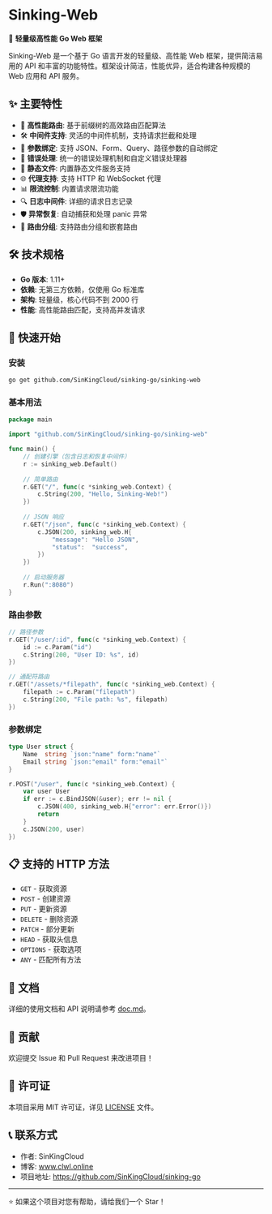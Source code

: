 # Sinking-Web

🚀 **轻量级高性能 Go Web 框架**

Sinking-Web 是一个基于 Go 语言开发的轻量级、高性能 Web 框架，提供简洁易用的 API 和丰富的功能特性。框架设计简洁，性能优异，适合构建各种规模的 Web 应用和 API 服务。

## ✨ 主要特性

- 🚀 **高性能路由**: 基于前缀树的高效路由匹配算法
- 🛠️ **中间件支持**: 灵活的中间件机制，支持请求拦截和处理
- 📝 **参数绑定**: 支持 JSON、Form、Query、路径参数的自动绑定
- 🔧 **错误处理**: 统一的错误处理机制和自定义错误处理器
- 📁 **静态文件**: 内置静态文件服务支持
- 🌐 **代理支持**: 支持 HTTP 和 WebSocket 代理
- 📊 **限流控制**: 内置请求限流功能
- 🔍 **日志中间件**: 详细的请求日志记录
- 🛡️ **异常恢复**: 自动捕获和处理 panic 异常
- 🎯 **路由分组**: 支持路由分组和嵌套路由

## 🛠️ 技术规格

- **Go 版本**: 1.11+
- **依赖**: 无第三方依赖，仅使用 Go 标准库
- **架构**: 轻量级，核心代码不到 2000 行
- **性能**: 高性能路由匹配，支持高并发请求

## 🚀 快速开始

### 安装

```bash
go get github.com/SinKingCloud/sinking-go/sinking-web
```

### 基本用法

```go
package main

import "github.com/SinKingCloud/sinking-go/sinking-web"

func main() {
    // 创建引擎（包含日志和恢复中间件）
    r := sinking_web.Default()
    
    // 简单路由
    r.GET("/", func(c *sinking_web.Context) {
        c.String(200, "Hello, Sinking-Web!")
    })
    
    // JSON 响应
    r.GET("/json", func(c *sinking_web.Context) {
        c.JSON(200, sinking_web.H{
            "message": "Hello JSON",
            "status":  "success",
        })
    })
    
    // 启动服务器
    r.Run(":8080")
}
```

### 路由参数

```go
// 路径参数
r.GET("/user/:id", func(c *sinking_web.Context) {
    id := c.Param("id")
    c.String(200, "User ID: %s", id)
})

// 通配符路由
r.GET("/assets/*filepath", func(c *sinking_web.Context) {
    filepath := c.Param("filepath")
    c.String(200, "File path: %s", filepath)
})
```

### 参数绑定

```go
type User struct {
    Name  string `json:"name" form:"name"`
    Email string `json:"email" form:"email"`
}

r.POST("/user", func(c *sinking_web.Context) {
    var user User
    if err := c.BindJSON(&user); err != nil {
        c.JSON(400, sinking_web.H{"error": err.Error()})
        return
    }
    c.JSON(200, user)
})
```

## 📋 支持的 HTTP 方法

- `GET` - 获取资源
- `POST` - 创建资源  
- `PUT` - 更新资源
- `DELETE` - 删除资源
- `PATCH` - 部分更新
- `HEAD` - 获取头信息
- `OPTIONS` - 获取选项
- `ANY` - 匹配所有方法

## 📖 文档

详细的使用文档和 API 说明请参考 [doc.md](./doc.md)。

## 🤝 贡献

欢迎提交 Issue 和 Pull Request 来改进项目！

## 📄 许可证

本项目采用 MIT 许可证，详见 [LICENSE](../LICENSE) 文件。

## 📞 联系方式

- 作者: SinKingCloud
- 博客: www.clwl.online
- 项目地址: https://github.com/SinKingCloud/sinking-go

---

⭐ 如果这个项目对您有帮助，请给我们一个 Star！
